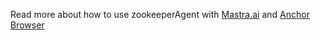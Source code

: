 Read more about how to use zookeeperAgent with [Mastra.ai](https://mastra.ai) and [Anchor Browser](https://anchorbrowser.io)
